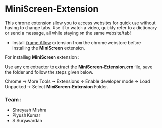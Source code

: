# MiniScreen-Extension
This chrome extension allow you to access websites for quick use without having to change tabs.
Use it to watch a video, quickly refer to a dictionary or send a message, all while staying on the same website/tab!
* Install [iframe Allow](https://chrome.google.com/webstore/detail/iframe-allow/gifgpciglhhpmeefjdmlpboipkibhbjg) extension from the chrome webstore before installing the  **MiniScreen** extension.

For installing **MiniScreen** extension :

Use any crx extractor to extract the **MiniScreen-Extension.crx** file, save the folder and follow the steps given below.

Chrome -> More Tools -> Extensions -> Enable developer mode -> Load Unpacked -> Select **MiniScreen-Extension** Folder.

### Team :
- Shreyash Mishra
- Piyush Kumar
- S Suryavardan
